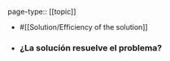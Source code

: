 page-type:: [[topic]]

- #[[Solution/Efficiency of the solution]]

- ### ¿La solución resuelve el problema?



